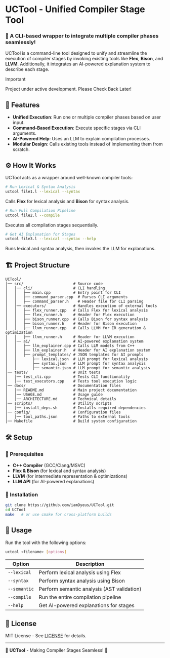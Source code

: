 # UCTool - Unified Compiler Stage Tool

### 🚀 A CLI-based wrapper to integrate multiple compiler phases seamlessly!

UCTool is a command-line tool designed to unify and streamline the execution of compiler stages by invoking existing tools like **Flex**, **Bison**, and **LLVM**. Additionally, it integrates an AI-powered explanation system to describe each stage.

> [!Important]
> Project under active development. Please Check Back Later!

## 📌 Features

- **Unified Execution**: Run one or multiple compiler phases based on user input.
- **Command-Based Execution**: Execute specific stages via CLI arguments.
- **AI-Powered Help**: Uses an LLM to explain compilation processes.
- **Modular Design**: Calls existing tools instead of implementing them from scratch.

## ⚙️ How It Works

UCTool acts as a wrapper around well-known compiler tools:

```sh
# Run Lexical & Syntax Analysis
uctool file1.l --lexical --syntax
```

Calls **Flex** for lexical analysis and **Bison** for syntax analysis.

```sh
# Run Full Compilation Pipeline
uctool file2.l --compile
```

Executes all compilation stages sequentially.

```sh
# Get AI Explanation for Stages
uctool file3.l --lexical --syntax --help
```

Runs lexical and syntax analysis, then invokes the LLM for explanations.

## 🏗️ Project Structure

```
UCTool/
│── src/                      # Source code
│   │── cli/                  # CLI handling
│   │   ├── main.cpp          # Entry point for CLI
│   │   ├── command_parser.cpp  # Parses CLI arguments
│   │   ├── command_parser.h    # Header file for CLI parsing
│   │── executors/            # Handles execution of external tools
│   │   ├── flex_runner.cpp   # Calls Flex for lexical analysis
│   │   ├── flex_runner.h     # Header for Flex execution
│   │   ├── bison_runner.cpp  # Calls Bison for syntax analysis
│   │   ├── bison_runner.h    # Header for Bison execution
│   │   ├── llvm_runner.cpp   # Calls LLVM for IR generation & optimization
│   │   ├── llvm_runner.h     # Header for LLVM execution
│   │── ai/                   # AI-powered explanation system
│   │   ├── llm_explainer.cpp # Calls LLM models from C++
│   │   ├── llm_explainer.h   # Header for AI explanation system
│   │   ├── prompt_templates/ # JSON templates for AI prompts
│   │       ├── lexical.json  # LLM prompt for lexical analysis
│   │       ├── syntax.json   # LLM prompt for syntax analysis
│   │       ├── semantic.json # LLM prompt for semantic analysis
│── tests/                    # Unit tests
│   │── test_cli.cpp          # Tests CLI functionality
│   │── test_executors.cpp    # Tests tool execution logic
│── docs/                     # Documentation files
│   │── README.md             # Main project documentation
│   │── USAGE.md              # Usage guide
│   │── ARCHITECTURE.md       # Technical details
│── scripts/                  # Utility scripts
│   │── install_deps.sh       # Installs required dependencies
│── config/                   # Configuration files
│   │── tool_paths.json       # Paths to external tools
│── Makefile                  # Build system configuration
```

## 🛠️ Setup

### 🔹 Prerequisites

- **C++ Compiler** (GCC/Clang/MSVC)
- **Flex & Bison** (for lexical and syntax analysis)
- **LLVM** (for intermediate representation & optimizations)
- **LLM API** (for AI-powered explanations)

### 🔹 Installation

```sh
git clone https://github.com/iamDyeus/UCTool.git
cd UCTool
make   # or use cmake for cross-platform builds
```

## 🎯 Usage

Run the tool with the following options:

```sh
uctool <filename> [options]
```

| Option       | Description                                |
| ------------ | ------------------------------------------ |
| `--lexical`  | Perform lexical analysis using Flex        |
| `--syntax`   | Perform syntax analysis using Bison        |
| `--semantic` | Perform semantic analysis (AST validation) |
| `--compile`  | Run the entire compilation pipeline        |
| `--help`     | Get AI-powered explanations for stages     |

## 📜 License

MIT License - See [LICENSE](LICENSE) for details.

---

🔧 **UCTool** - Making Compiler Stages Seamless! 🚀
